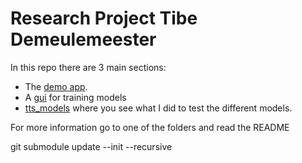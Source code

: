 # Research Project Tibe Demeulemeester

In this repo there are 3 main sections:

- The [demo app](app/README.md).
- A [gui](trainPipeline/README.md) for training models 
- [tts_models](tts_models/README.md) where you see what I did to test the different models.

For more information go to one of the folders and read the README

git submodule update --init --recursive